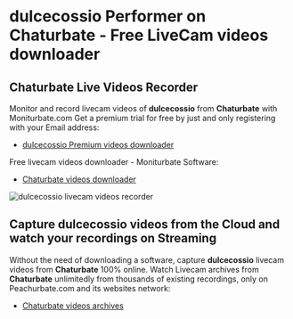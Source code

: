# dulcecossio Performer on Chaturbate - Free LiveCam videos downloader

## Chaturbate Live Videos Recorder

Monitor and record livecam videos of **dulcecossio** from **Chaturbate** with Moniturbate.com
Get a premium trial for free by just and only registering with your Email address:
* [dulcecossio Premium videos downloader](https://moniturbate.com/request-demo-licence-key.html)

Free livecam videos downloader - Moniturbate Software:
* [Chaturbate videos downloader](https://moniturbate.com/moniturbate-download-software.html)

![dulcecossio livecam videos recorder](https://peachurnet.com/templates/moniturbate-software.png)


## Capture dulcecossio videos from the Cloud and watch your recordings on Streaming

Without the need of downloading a software, capture **dulcecossio** livecam videos from **Chaturbate** 100% online.
Watch Livecam archives from **Chaturbate** unlimitedly from thousands of existing recordings, only on Peachurbate.com and its websites network:
* [Chaturbate videos archives](https://peachurnet.com/)
